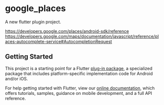 # google_places

A new flutter plugin project.


https://developers.google.com/places/android-sdk/reference
https://developers.google.com/maps/documentation/javascript/reference/places-autocomplete-service#AutocompletionRequest

## Getting Started

This project is a starting point for a Flutter
[plug-in package](https://flutter.dev/developing-packages/),
a specialized package that includes platform-specific implementation code for
Android and/or iOS.

For help getting started with Flutter, view our
[online documentation](https://flutter.dev/docs), which offers tutorials,
samples, guidance on mobile development, and a full API reference.


